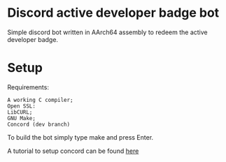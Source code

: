 # Discord active developer badge bot
Simple discord bot written in AArch64 assembly to redeem the active developer badge.

# Setup
Requirements:
```
A working C compiler;
Open SSL:
LibCURL;
GNU Make;
Concord (dev branch)
```
To build the bot simply type make and press Enter.

A tutorial to setup concord can be found [here](https://github.com/Cogmasters/concord/blob/dev/README.md)
